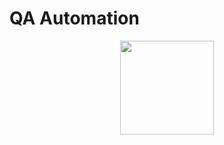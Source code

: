 # QA Automation

<div id="header" align="center">
  <img src="https://encrypted-tbn0.gstatic.com/images?q=tbn:ANd9GcTkGn9x-dWmqCgxntmVOzaZ_9xjDKDjUxp5yyP1SlQEMYVZ1q7C29tH5T_T8ODUJ7k1yK8&usqp=CAU" width="150"/>
</div>
